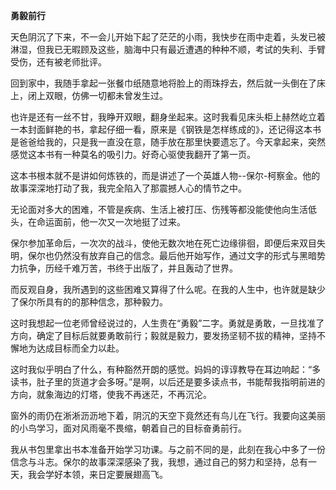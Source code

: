 **勇毅前行**

天色阴沉了下来，不一会儿开始下起了茫茫的小雨，我快步在雨中走着，头发已被淋湿，但我已无暇顾及这些，脑海中只有最近遭遇的种种不顺，考试的失利、手臂受伤，还有被老师批评。

回到家中，我随手拿起一张餐巾纸随意地将脸上的雨珠捊去，然后就一头倒在了床上，闭上双眼，仿佛一切都未曾发生过。

也许是还有一丝不甘，我睁开双眼，翻身坐起来。这时我看见床头柜上赫然屹立着一本封面鲜艳的书，拿起仔细一看，原来是《钢铁是怎样练成的》，还记得这本书是爸爸给我的，只是我一直没在意，随手放在那里快要遗忘了。今天拿起来，突然感觉这本书有一种莫名的吸引力。好奇心驱使我翻开了第一页。

这本书根本就不是讲如何炼铁的，而是讲述了一个英雄人物--保尔-柯察金。他的故事深深地打动了我，我完全陷入了那震撼人心的情节之中。

无论面对多大的困难，不管是疾病、生活上被打压、伤残等都没能使他向生活低头，在命运面前，他一次又一次地挺了过来。

保尔参加革命后，一次次的战斗，使他无数次地在死亡边缘徘徊，即便后来双目失明，保尔也仍然没有放弃自己的信念。最后他开始写作，通过文字的形式与黑暗势力抗争，历经千难万苦，书终于出版了，并且轰动了世界。

而反观自身，我所遇到的这些困难又算得了什么呢。在我的人生中，也许就是缺少了保尔所具有的的那种信念，那种毅力。

这时我想起一位老师曾经说过的，人生贵在“勇毅”二字。勇就是勇敢，一旦找准了方向，确定了目标后就要勇敢前行；毅就是毅力，要发扬坚韧不拔的精神，坚持不懈地为达成目标而全力以赴。

这时我似乎明白了什么，有种豁然开朗的感觉。妈妈的谆谆教导在耳边响起：“多读书，肚子里的货道才会多呀。”是啊，以后还是要多读点书，书能帮我指明前进的方向，就象海边的灯塔，使我不再迷茫，不再沉沦。

窗外的雨仍在淅淅沥沥地下着，阴沉的天空下竟然还有鸟儿在飞行。我要向这美丽的小鸟学习，面对风雨毫不畏缩，朝着自己的目标奋勇前行。

我从书包里拿出书本准备开始学习功课。与之前不同的是，此刻在我心中多了一份信念与斗志。保尔的故事深深感染了我，我想，通过自己的努力和坚持，总有一天，我会学好本领，来日定要展翅高飞。
